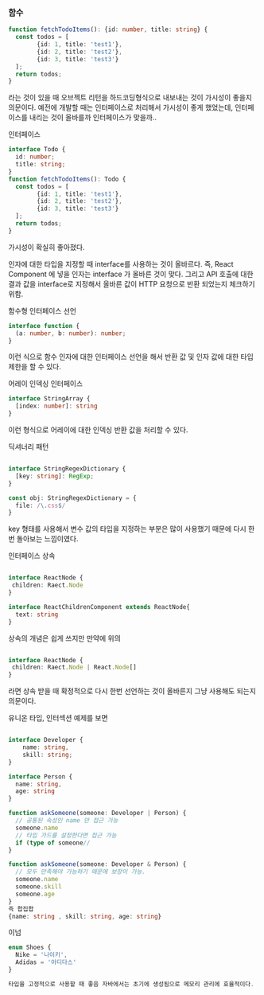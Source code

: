 ### 함수

```ts
function fetchTodoItems(): {id: number, title: string} {
  const todos = [
        {id: 1, title: 'test1'},
        {id: 2, title: 'test2'},
        {id: 3, title: 'test3'}
  ];
  return todos;
}

```

라는 것이 있을 때 오브젝트 리턴을 하드코딩형식으로 내보내는 것이 가시성이 좋을지 의문이다.
예전에 개발할 때는 인터페이스로 처리해서 가시성이 좋게 했었는데, 인터페이스를 내리는 것이 올바를까 인터페이스가 맞을까..

인터페이스

```ts
interface Todo {
  id: number;
  title: string;
}
function fetchTodoItems(): Todo {
  const todos = [
        {id: 1, title: 'test1'},
        {id: 2, title: 'test2'},
        {id: 3, title: 'test3'}
  ];
  return todos;
}

```

가시성이 확실히 좋아졌다.

인자에 대한 타입을 지정할 때 interface를 사용하는 것이 올바르다.
즉, React Component 에 넣을 인자는 interface 가 올바른 것이 맞다.
그리고 API 호출에 대한 결과 값을 interface로 지정해서 올바른 값이 HTTP 요청으로 반환 되었는지 체크하기 위함.

함수형 인터페이스 선언

```ts
interface function {
  (a: number, b: number): number;
}
```
이런 식으로 함수 인자에 대한 인터페이스 선언을 해서 반환 값 및 인자 값에 대한 타입 제한을 할 수 있다.


어레이 인덱싱 인터페이스

```ts
interface StringArray {
  [index: number]: string
}

```
이런 형식으로 어레이에 대한 인덱싱 반환 값을 처리할 수 있다.

딕셔너리 패턴 

```ts

interface StringRegexDictionary {
  [key: string]: RegExp;
}

const obj: StringRegexDictionary = {
  file: /\.css$/
}
```

key 형태를 사용해서 변수 값의 타입을 지정하는 부분은 많이 사용했기 때문에 다시 한 번 돌아보는 느낌이였다.

인터페이스 상속

```ts

interface ReactNode {
 children: Raect.Node
}

interface ReactChildrenComponent extends ReactNode{
  text: string
}

```

상속의 개념은 쉽게 쓰지만 만약에 위의 

```ts

interface ReactNode {
 children: Raect.Node | React.Node[]
}

```

라면 상속 받을 때 확정적으로 다시 한번 선언하는 것이 올바른지 그냥 사용해도 되는지 의문이다. 

유니온 타입, 인터섹션 예제를 보면

```ts

interface Developer {
    name: string,
    skill: string;
}

interface Person {
  name: string,
  age: string
}

function askSomeone(someone: Developer | Person) {
  // 공통된 속성인 name 만 접근 가능
  someone.name
  // 타입 가드를 설정한다면 접근 가능
  if (type of someone//
}

function askSomeone(someone: Developer & Person) {
  // 모두 만족해야 가능하기 때문에 보장이 가능.
  someone.name
  someone.skill
  someone.age
}
즉 합집합
{name: string , skill: string, age: string}
````

이넘

```ts
enum Shoes {
  Nike = '나이키',
  Adidas = '아디다스'
}

타입을 고정적으로 사용할 때 좋음 자바에서는 초기에 생성됨으로 메모리 관리에 효율적이다.

```
